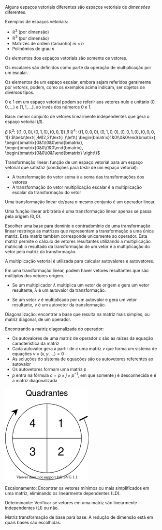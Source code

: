 Alguns espaços vetoriais diferentes são espaços vetoriais de *dimensões* diferentes.

Exemplos de espaços vetoriais:

- $\mathbb{R}^2$ (por dimensão)
- $\mathbb{R}^3$ (por dimensão)
- Matrizes de ordem (tamanho) $m \times n$
- Polinômios de grau $n$

Os elementos dos espaços vetoriais são somente os vetores.

Os escalares são definidos como parte da operação de multiplicação por um escalar.

Os elementos de um espaço escalar, embora sejam referidos geralmente por *vetores*, podem, como os exemplos acima indicam, ser objetos de diversos tipos.

$0$ e $1$ em um espaço vetorial podem se referir aos vetores nulo e unitário ($0, 0, ...)$ e $(1, 1, ...)$, ao invés dos números $0$ e $1$.

Base: menor conjunto de vetores linearmente independentes que gera o espaço vetorial ($\beta$).

$\beta\text{ }\mathbb{R}^3\text{: }\left\{(1,0,0),(0,1,0),(0,0,1)\right\}$
$\beta\text{ }\mathbb{R}^4\text{: }\left\{(1,0,0,0),(0,1,0,0),(0,0,1,0),(0,0,0,1)\right\}$
$\beta\text{ }M(2,2)\text{: }\left\{
    \begin{bmatrix}1&0\\0&0\end{bmatrix},
    \begin{bmatrix}0&1\\0&0\end{bmatrix},
    \begin{bmatrix}0&0\\1&0\end{bmatrix},
    \begin{bmatrix}0&0\\0&1\end{bmatrix}
\right\}$

Transformação linear: função de um espaço vetorial para um espaço vetorial que satisfaz (condições para *teste* de um espaço vetorial):

- A transformação do vetor soma é a soma das transformações dos vetores
- A transformação do vetor multiplicação escalar é a multiplicação escalar da transformação do vetor

Uma transformação linear de/para o mesmo conjunto é um operador linear.

Uma função linear arbitrária é uma transformação linear apenas se passa pela origem $(0,0)$.

Escolher uma base para domínio e contradomínio de uma transformação linear restringe as matrizes que representam a transformação a uma única matriz. Esta matriz também corresponde unicamente ao operador.
Esta matriz permite o cálculo de vetores resultantes utilizando a multiplicação matricial: o resultado da transformação de um vetor é a multiplicação do vetor pela matriz da transformação.

A multiplicação vetorial é utilizada para calcular autovalores e autovetores.

Em uma transformação linear, podem haver vetores resultantes que são múltiplos dos vetores origem.

- Se um multiplicador $\lambda$ multiplica um vetor de origem e gera um vetor resultante, $\lambda$ é um autovalor da transformação.

- Se um vetor $v$ é multiplicado por um autovalor e gera um vetor resultante, $v$ é um autovetor da transformação.

Diagonalização: encontrar a base que resulta na matriz mais simples, ou matriz diagonal, de um operador.

Encontrando a matriz diagonalizada do operador:
- Os autovalores de uma matriz de operador $c$ são as raízes da equação característica da matriz
- Cada autovalor gera a partir de $c$ uma matriz $v$ que forma um sistema de equações $v \times (x,y,...) = 0$
- As soluções do sistema de equações são os autovetores referentes ao autovalor
- Os autovetores formam uma matriz $p$
- $p$ entra na fórmula $c=p \times j \times p^{-1}$, em que somente $j$ é desconhecida e é a matriz diagonalizada

<img src="Quadrantes.svg" style="zoom:67%;" />

Escalonamento: Encontrar os vetores mínimos ou mais simplificados em uma matriz, eliminando os linearmente dependentes (LD).

Determinante: Verificar se vetores em uma matriz são linearmente independentes (LI) ou não.

Matriz transformação de base para base. A redução de dimensão está em quais bases são escolhidas.

